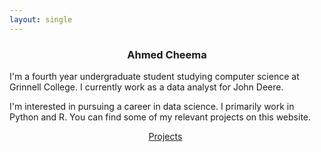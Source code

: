 ```yaml
---
layout: single
---
```


<div style="text-align: center; margin-bottom: 15px;">
    <h3>Ahmed Cheema</h3>
    <!--<img src="assets/portrait.jpg" alt="Portrait" style="width: 20%; margin: auto;">!-->
    <a href="mailto: ahmed.cheema101@gmail.com" target="_blank"><i class="fas fa-envelope" style="font-size:1.5em"></i></a>
    <a href="https://www.linkedin.com/in/cheema-/" target="_blank"><i class="fab fa-linkedin" style="font-size:1.5em"></i></a>
    <a href="https://github.com/ahmed-cheema" target="_blank"><i class="fab fa-github" style="font-size:1.5em"></i></a>
    <a href="https://twitter.com/cheemsta" target="_blank"><i class="fab fa-twitter" style="font-size:1.5em"></i></a>
</div>

I'm a fourth year undergraduate student studying computer science at Grinnell College. I currently work as a data analyst for John Deere.

I'm interested in pursuing a career in data science. I primarily work in Python and R. You can find some of my relevant projects on this website.

<div style="text-align: center;">
    <a href="/projects/" class="btn btn--info" style="margin-right:1%">Projects</a>
    <!--<a href="/work/" class="btn btn--info">Work</a>!-->
</div>